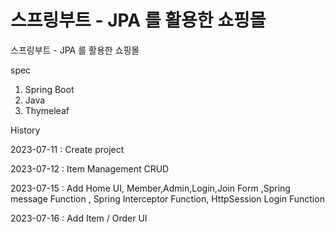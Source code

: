 # 스프링부트 - JPA 를 활용한 쇼핑몰 
스프링부트 - JPA 를 활용한 쇼핑몰 

spec

1. Spring Boot
2. Java
3. Thymeleaf

History

2023-07-11 : Create project

2023-07-12 : Item Management CRUD

2023-07-15 : Add Home UI, Member,Admin,Login,Join Form ,Spring message Function , Spring Interceptor Function, HttpSession Login Function

2023-07-16 : Add Item / Order UI

